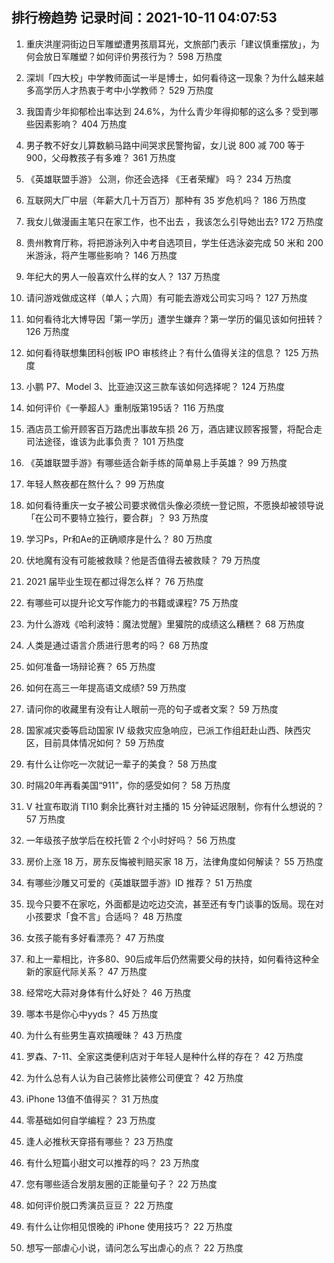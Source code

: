 
## 排行榜趋势 记录时间：2021-10-11 04:07:53
  
  1. 重庆洪崖洞街边日军雕塑遭男孩扇耳光，文旅部门表示「建议慎重摆放」，为何会放日军雕塑？如何评价男孩行为？ 598 万热度
    
  2. 深圳「四大校」中学教师面试一半是博士，如何看待这一现象？为什么越来越多高学历人才热衷于考中小学教师？ 529 万热度
    
  3. 我国青少年抑郁检出率达到 24.6%，为什么青少年得抑郁的这么多？受到哪些因素影响？ 404 万热度
    
  4. 男子教不好女儿算数躺马路中间哭求民警拘留，女儿说 800 减 700 等于 900，父母教孩子有多难？ 361 万热度
    
  5. 《英雄联盟手游》 公测，你还会选择 《王者荣耀》 吗？ 234 万热度
    
  6. 互联网大厂中层（年薪大几十万百万）那种有 35 岁危机吗？ 186 万热度
    
  7. 我女儿做漫画主笔只在家工作，也不出去 ，我该怎么引导她出去? 172 万热度
    
  8. 贵州教育厅称，将把游泳列入中考自选项目，学生任选泳姿完成 50 米和 200 米游泳，将产生哪些影响？ 146 万热度
    
  9. 年纪大的男人一般喜欢什么样的女人？ 137 万热度
    
  10. 请问游戏做成这样（单人；六周）有可能去游戏公司实习吗？ 127 万热度
    
  11. 如何看待北大博导因「第一学历」遭学生嫌弃？第一学历的偏见该如何扭转？ 126 万热度
    
  12. 如何看待联想集团科创板 IPO 审核终止？有什么值得关注的信息？ 125 万热度
    
  13. 小鹏 P7、Model 3、比亚迪汉这三款车该如何选择呢？ 124 万热度
    
  14. 如何评价《一拳超人》重制版第195话？ 116 万热度
    
  15. 酒店员工偷开顾客百万路虎出事故车损 26 万，酒店建议顾客报警，将配合走司法途径，谁该为此事负责？ 101 万热度
    
  16. 《英雄联盟手游》有哪些适合新手练的简单易上手英雄？ 99 万热度
    
  17. 年轻人熬夜都在熬什么？ 99 万热度
    
  18. 如何看待重庆一女子被公司要求微信头像必须统一登记照，不愿换却被领导说「在公司不要特立独行，要合群」？ 93 万热度
    
  19. 学习Ps，Pr和Ae的正确顺序是什么？ 80 万热度
    
  20. 伏地魔有没有可能被救赎？他是否值得去被救赎？ 79 万热度
    
  21. 2021 届毕业生现在都过得怎么样？ 76 万热度
    
  22. 有哪些可以提升论文写作能力的书籍或课程? 75 万热度
    
  23. 为什么游戏《哈利波特：魔法觉醒》里獾院的成绩这么糟糕？ 68 万热度
    
  24. 人类是通过语言介质进行思考的吗？ 68 万热度
    
  25. 如何准备一场辩论赛？ 65 万热度
    
  26. 如何在高三一年提高语文成绩? 59 万热度
    
  27. 请问你的收藏里有没有让人眼前一亮的句子或者文案？ 59 万热度
    
  28. 国家减灾委等启动国家 Ⅳ 级救灾应急响应，已派工作组赶赴山西、陕西灾区，目前具体情况如何？ 59 万热度
    
  29. 有什么让你吃一次就记一辈子的美食？ 58 万热度
    
  30. 时隔20年再看美国“911”，你的感受如何？ 58 万热度
    
  31. V 社宣布取消 TI10 剩余比赛针对主播的 15 分钟延迟限制，你有什么想说的？ 57 万热度
    
  32. 一年级孩子放学后在校托管 2 个小时好吗？ 56 万热度
    
  33. 房价上涨 18 万，房东反悔被判赔买家 18 万，法律角度如何解读？ 55 万热度
    
  34. 有哪些沙雕又可爱的《英雄联盟手游》ID 推荐？ 51 万热度
    
  35. 现今只要不在家吃，外面都是边吃边交流，甚至还有专门谈事的饭局。现在对小孩要求「食不言」合适吗？ 48 万热度
    
  36. 女孩子能有多好看漂亮？ 47 万热度
    
  37. 和上一辈相比，许多80、90后成年后仍然需要父母的扶持，如何看待这种全新的家庭代际关系？ 47 万热度
    
  38. 经常吃大蒜对身体有什么好处？ 46 万热度
    
  39. 哪本书是你心中yyds？ 45 万热度
    
  40. 为什么有些男生喜欢搞暧昧？ 43 万热度
    
  41. 罗森、7-11、全家这类便利店对于年轻人是种什么样的存在？ 42 万热度
    
  42. 为什么总有人认为自己装修比装修公司便宜？ 42 万热度
    
  43. iPhone 13值不值得买？ 31 万热度
    
  44. 零基础如何自学编程？ 23 万热度
    
  45. 逢人必推秋天穿搭有哪些？ 23 万热度
    
  46. 有什么短篇小甜文可以推荐的吗？ 23 万热度
    
  47. 您有哪些适合发朋友圈的正能量句子？ 22 万热度
    
  48. 如何评价脱口秀演员豆豆？ 22 万热度
    
  49. 有什么让你相见恨晚的 iPhone 使用技巧？ 22 万热度
    
  50. 想写一部虐心小说，请问怎么写出虐心的点？ 22 万热度
    